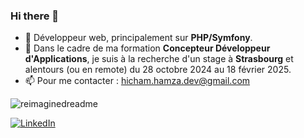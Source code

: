 ### Hi there 👋

- 🔭 Développeur web, principalement sur **PHP/Symfony**. 
- 🏫 Dans le cadre de ma formation **Concepteur Développeur d'Applications**, je suis à la recherche d'un stage à **Strasbourg** et alentours (ou en remote) du 28 octobre 2024 au 18 février 2025. 
- 📫 Pour me contacter : hicham.hamza.dev@gmail.com

<img src="https://myreadme.vercel.app/api/embed/HichamHamza786?panels=userstatistics,toprepositories,toplanguages,commitgraph" alt="reimaginedreadme" />

<a href="https://www.linkedin.com/in/hicham-hamza/" target="_blank"><img src="https://img.shields.io/badge/LinkedIn-%230077B5.svg?&style=flat-square&logo=linkedin&logoColor=white" alt="LinkedIn"></a>
